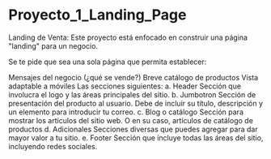# Proyecto_1_Landing_Page
Landing de Venta:
Este proyecto está enfocado en construir una página "landing" para un negocio.

Se te pide que sea una sola página que permita establecer:

Mensajes del negocio (¿qué se vende?)
Breve catálogo de productos
Vista adaptable a móviles
Las secciones siguientes:
    a. Header Sección que involucra el logo y las áreas principales del sitio.
    b. Jumbotron Sección de presentación del producto al usuario. Debe de incluir su título, descripción y un elemento para introducir tu correo.
    c. Blog o catálogo Sección para mostrar los artículos del sitio web. O en su caso, artículos de catálogo de productos
    d. Adicionales Secciones diversas que puedes agregar para dar mayor valor a tu sitio.
    e. Footer Sección que incluye todas las áreas del sitio, incluyendo redes sociales.
